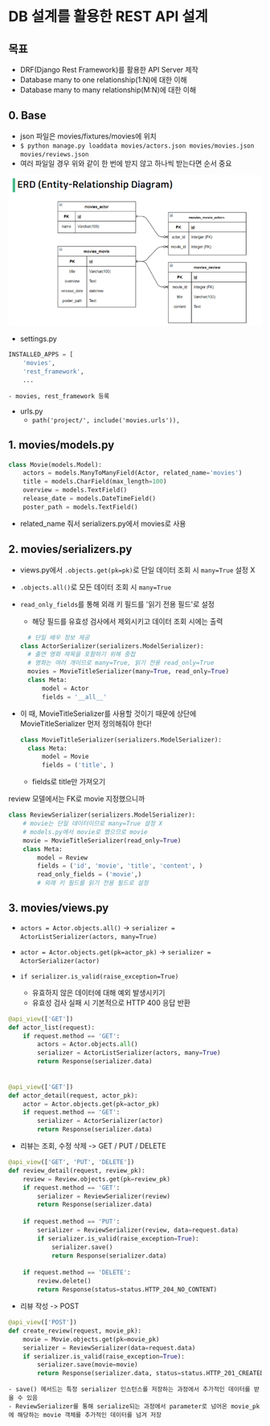 # DB 설계를 활용한 REST API 설계

## 목표

- DRF(Django Rest Framework)를 활용한 API Server 제작
- Database many to one relationship(1:N)에 대한 이해
- Database many to many relationship(M:N)에 대한 이해 

## 0. Base

- json 파일은 movies/fixtures/movies에 위치
- `$ python manage.py loaddata movies/actors.json movies/movies.json movies/reviews.json`
- 여러 파일일 경우 위와 같이 한 번에 받지 않고 하나씩 받는다면 순서 중요

![](README_assets/2023-04-21-14-04-21-image.png)

- settings.py
```python
INSTALLED_APPS = [
    'movies',
    'rest_framework',
    ...
```
    - movies, rest_framework 등록

- urls.py
    - `path('project/', include('movies.urls')),`


## 1. movies/models.py
```python
class Movie(models.Model):
    actors = models.ManyToManyField(Actor, related_name='movies')
    title = models.CharField(max_length=100)
    overview = models.TextField()
    release_date = models.DateTimeField()
    poster_path = models.TextField()
```
- related_name 줘서 serializers.py에서 movies로 사용


## 2. movies/serializers.py
- views.py에서 `.objects.get(pk=pk)`로 단일 데이터 조회 시 `many=True` 설정 X
- `.objects.all()`로 모든 데이터 조회 시 `many=True`
- `read_only_fields`를 통해 외래 키 필드를 '읽기 전용 필드'로 설정
    - 해당 필드를 유효성 검사에서 제외시키고 데이터 조회 시에는 출력

  
  ```python
    # 단일 배우 정보 제공
  class ActorSerializer(serializers.ModelSerializer):
    # 출연 영화 제목을 포함하기 위해 중첩 
    # 영화는 여러 개이므로 many=True, 읽기 전용 read_only=True
    movies = MovieTitleSerializer(many=True, read_only=True)
    class Meta:
        model = Actor
        fields = '__all__'
  ```

- 이 때, MovieTitleSerializer를 사용할 것이기 때문에 상단에 MovieTitleSerializer 먼저 정의해줘야 한다!
  
  ```python
  class MovieTitleSerializer(serializers.ModelSerializer):
    class Meta:
        model = Movie
        fields = ('title', )
  ```
    - fields로 title만 가져오기 

review 모델에서는 FK로 movie 지정했으니까

```python
class ReviewSerializer(serializers.ModelSerializer):
    # movie는 단일 데이터이므로 many=True 설정 X
    # models.py에서 movie로 했으므로 movie
    movie = MovieTitleSerializer(read_only=True)
    class Meta:
        model = Review
        fields = ('id', 'movie', 'title', 'content', )
        read_only_fields = ('movie',)
        # 외래 키 필드를 읽기 전용 필드로 설정
```


## 3. movies/views.py
- `actors = Actor.objects.all()` 
    -> `serializer = ActorListSerializer(actors, many=True)`

- `actor = Actor.objects.get(pk=actor_pk)`
    -> `serializer = ActorSerializer(actor)`

- `if serializer.is_valid(raise_exception=True)`
    - 유효하지 않은 데이터에 대해 예외 발생시키기 
    - 유효성 검사 실패 시 기본적으로 HTTP 400 응답 반환

```python
@api_view(['GET'])
def actor_list(request):
    if request.method == 'GET':
        actors = Actor.objects.all()
        serializer = ActorListSerializer(actors, many=True)
        return Response(serializer.data)
    

@api_view(['GET'])
def actor_detail(request, actor_pk):
    actor = Actor.objects.get(pk=actor_pk)
    if request.method == 'GET':
        serializer = ActorSerializer(actor)
        return Response(serializer.data)
```

- 리뷰는 조회, 수정 삭제 -> GET / PUT / DELETE
```python
@api_view(['GET', 'PUT', 'DELETE'])
def review_detail(request, review_pk):
    review = Review.objects.get(pk=review_pk)
    if request.method == 'GET':
        serializer = ReviewSerializer(review)
        return Response(serializer.data)
    
    if request.method == 'PUT':
        serializer = ReviewSerializer(review, data=request.data)
        if serializer.is_valid(raise_exception=True):
            serializer.save()
            return Response(serializer.data)

    if request.method == 'DELETE':
        review.delete()
        return Response(status=status.HTTP_204_NO_CONTENT)
```

- 리뷰 작성 -> POST
```python
@api_view(['POST'])
def create_review(request, movie_pk):
    movie = Movie.objects.get(pk=movie_pk)
    serializer = ReviewSerializer(data=request.data)
    if serializer.is_valid(raise_exception=True):
        serializer.save(movie=movie)
        return Response(serializer.data, status=status.HTTP_201_CREATED)
```
    - save() 메서드는 특정 serializer 인스턴스를 저장하는 과정에서 추가적인 데이터를 받을 수 있음
    - ReviewSerializer를 통해 serialize되는 과정에서 parameter로 넘어온 movie_pk에 해당하는 movie 객체를 추가적인 데이터를 넘겨 저장